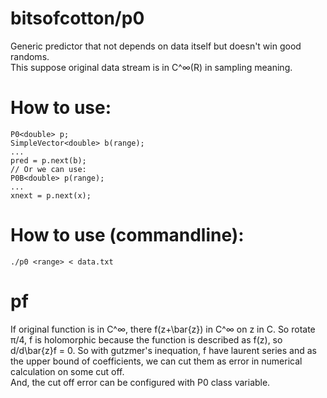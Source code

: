 # bitsofcotton/p0
Generic predictor that not depends on data itself but doesn't win good randoms.  
This suppose original data stream is in C^&infin;(R) in sampling meaning.

# How to use:
    P0<double> p;
    SimpleVector<double> b(range);
    ...
    pred = p.next(b);
    // Or we can use:
    P0B<double> p(range);
    ...
    xnext = p.next(x);

# How to use (commandline):
    ./p0 <range> < data.txt

# pf
If original function is in C^&infin;, there f(z+\bar{z}) in C^&infin; on z in C.
So rotate &pi;/4, f is holomorphic because the function is described as f(z), so d/d\bar{z}f = 0.
So with gutzmer's inequation, f have laurent series and as the upper bound of coefficients,
we can cut them as error in numerical calculation on some cut off.  
And, the cut off error can be configured with P0 class variable.
